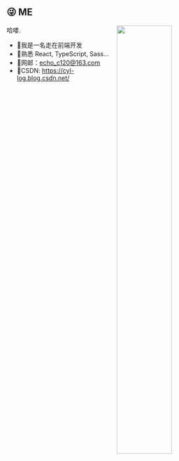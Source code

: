 ## 😜 ME 
<img style="width: 50%" align="right" src="https://github-readme-stats.vercel.app/api?username=start-point&theme=dracula" />

哈喽.

- 🎉我是一名走在前端开发
- 🎉熟悉 React, TypeScript, Sass... 
- 🎉网邮：echo_c120@163.com 
- 🎉CSDN: https://cyl-log.blog.csdn.net/
